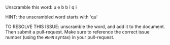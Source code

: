 Unscramble this word: u e b b l q i

HINT: the unscrambled word starts with 'qu'



TO RESOLVE THIS ISSUE: unscramble the word, and add it to the document. Then submit a pull-request.  Make sure to reference the correct issue  number (using the `#NNN` syntax) in your pull-request. 
